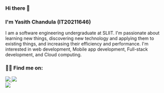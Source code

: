 ### Hi there 👋
### I'm Yasith Chandula (IT20211646)

I am a software engineering undergraduate at SLIIT. I'm passionate about learning new things, discovering new technology and applying them to existing things, and increasing their efficiency and performance. I'm interested in web development, Mobile app development, Full-stack development, and Cloud computing. 

 ### 🤝🏻 Find me on:
  <div>
    <a href="https://www.linkedin.com/in/yasith-chandula-7a8a63211/">
      <img src="https://img.shields.io/badge/LinkedIn-0077B5?style=for-the-badge&logo=linkedin&logoColor=white">
    </a>
    <a href="https://www.facebook.com/yasith.chandula">
      <img src="https://img.shields.io/badge/Facebook-1877F2?style=for-the-badge&logo=facebook&logoColor=white">
    </a> <br>
    <a href="mailto:chandulayasith@gmail.com?">
      <img src="https://img.shields.io/badge/Gmail-D14836?style=for-the-badge&logo=gmail&logoColor=white"/>
    </a>


<!--
**yasithchandula/yasithchandula** is a ✨ _special_ ✨ repository because its `README.md` (this file) appears on your GitHub profile.

Here are some ideas to get you started:
-IT20211646 - yasithchandula
- 🔭 I’m currently working on ...
- 🌱 I’m currently learning ...
- 👯 I’m looking to collaborate on ...
- 🤔 I’m looking for help with ...
- 💬 Ask me about ...
- 📫 How to reach me: ...
- 😄 Pronouns: ...
- ⚡ Fun fact: ...
-->
